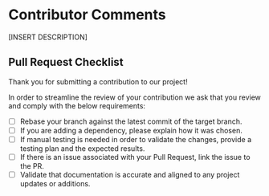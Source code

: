 # Contributor Comments

[INSERT DESCRIPTION]

## Pull Request Checklist

Thank you for submitting a contribution to our project!

In order to streamline the review of your contribution we ask that you review
and comply with the below requirements:

- [ ] Rebase your branch against the latest commit of the target branch.
- [ ] If you are adding a dependency, please explain how it was chosen.
- [ ] If manual testing is needed in order to validate the changes, provide a testing plan and the expected results.
- [ ] If there is an issue associated with your Pull Request, link the issue to the PR.
- [ ] Validate that documentation is accurate and aligned to any project updates or additions.
